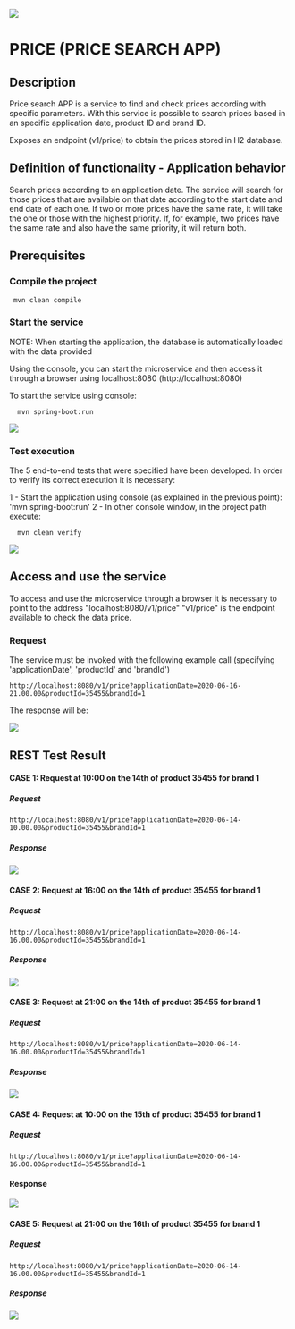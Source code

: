 ![](docs/icon.png)

# PRICE (PRICE SEARCH APP)

## Description

Price search APP is a service to find and check prices according with specific parameters. With this service is possible to search prices based in an specific application date, product ID and brand ID.

Exposes an endpoint (v1/price) to obtain the prices stored in H2 database.

## Definition of functionality - Application behavior

Search prices according to an application date. The service will search for those prices that are available on that date according to the start date and end date of each one. If two or more prices have the same rate, it will take the one or those with the highest priority. If, for example, two prices have the same rate and also have the same priority, it will return both.

## Prerequisites

### Compile the project

```
 mvn clean compile
```

### Start the service

NOTE: When starting the application, the database is automatically loaded with the data provided

Using the console, you can start the microservice and then access it through a browser using localhost:8080 (http://localhost:8080)

To start the service using console:

```shell
  mvn spring-boot:run
```

![](docs/start_app.png)

### Test execution

The 5 end-to-end tests that were specified have been developed. In order to verify its correct execution it is necessary:

1 - Start the application using console (as explained in the previous point): 'mvn spring-boot:run'
2 - In other console window, in the project path execute:

```shell
  mvn clean verify
```

![](docs/test_execution.png)

## Access and use the service

To access and use the microservice through a browser it is necessary to point to the address "localhost:8080/v1/price"
"v1/price" is the endpoint available to check the data price.

### Request

The service must be invoked with the following example call (specifying 'applicationDate', 'productId' and 'brandId')

```shell
http://localhost:8080/v1/price?applicationDate=2020-06-16-21.00.00&productId=35455&brandId=1
```
The response will be:

![](docs/example1.png)


## REST Test Result

#### CASE 1: Request at 10:00 on the 14th of product 35455 for brand 1

##### Request

```shell
http://localhost:8080/v1/price?applicationDate=2020-06-14-10.00.00&productId=35455&brandId=1
```
##### Response

![](docs/response1.png)

#### CASE 2: Request at 16:00 on the 14th of product 35455 for brand 1

##### Request

```shell
http://localhost:8080/v1/price?applicationDate=2020-06-14-16.00.00&productId=35455&brandId=1
```
##### Response

![](docs/response2.png)

#### CASE 3: Request at 21:00 on the 14th of product 35455 for brand 1

##### Request

```shell
http://localhost:8080/v1/price?applicationDate=2020-06-14-16.00.00&productId=35455&brandId=1
```
##### Response

![](docs/response3.png)

#### CASE 4: Request at 10:00 on the 15th of product 35455 for brand 1

##### Request

```shell
http://localhost:8080/v1/price?applicationDate=2020-06-14-16.00.00&productId=35455&brandId=1
```
#### Response

![](docs/response4.png)

#### CASE 5: Request at 21:00 on the 16th of product 35455 for brand 1

##### Request

```shell
http://localhost:8080/v1/price?applicationDate=2020-06-14-16.00.00&productId=35455&brandId=1
```
##### Response

![](docs/response4.png)
